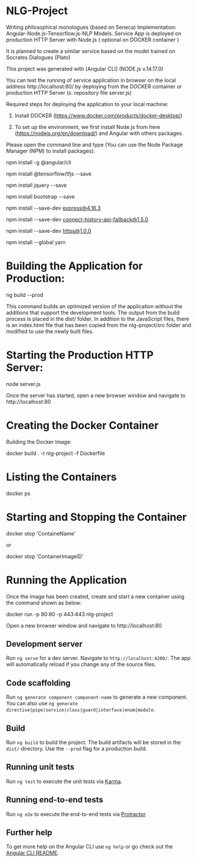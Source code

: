 # NLG-Project

Writing philosophical monologues (based on Seneca) Implementation: Angular-Node.js-Tensorflow.js-NLP Models. 
Service App is deployed on production HTTP Server with Node.js ( optional on DOCKER container )

It is planned to create a similar service based on the model trained on Socrates Dialogues (Plato)

This project was generated with [Angular CLI] (NODE.js v.14.17.0)

You can test the running of service application in browser on the local address http://localhost:80/ by deploying from the DOCKER container or production HTTP Server (s. repository file  server.js)

Required steps for deploying the application to your local machine:

1. Install DOCKER (https://www.docker.com/products/docker-desktop/)


2. To set up the  environment, we first install Node.js from here (https://nodejs.org/en/download/) and Angular with others packages. 

Please open the command line and type (You can use the Node Package Manager (NPM) to install packages):

npm install -g @angular/cli

npm install @tensorflow/tfjs --save

npm install jquery --save

npm install bootstrap --save

npm install --save-dev express@4.16.3

npm install --save-dev connect-history-api-fallback@1.5.0

npm install --save-dev https@1.0.0

npm install --global yarn

# Building the Application for Production:

ng build --prod

This command builds an optimized version of the application without the additions that support the development tools. The output from the build process is placed in the dist/ folder. In addition to the JavaScript files, there is an index.html file that has been copied from the nlg-project/src folder and modified to use the newly built files.

# Starting the Production HTTP Server:

node server.js

Once the server has started, open a new browser window and navigate to http://localhost:80

# Creating the Docker Container

Building the Docker Image:

docker build . -t nlg-project -f Dockerfile

# Listing the Containers

docker ps

# Starting and Stopping the Container

docker stop 'ContaineName'

or

docker stop 'ContainerImageID'

# Running the Application

Once the image has been created, create and start a new container using the command shown as below:

docker run -p 80:80 -p 443:443 nlg-project

Open a new browser window and navigate to http://localhost:80


## Development server

Run `ng serve` for a dev server. Navigate to `http://localhost:4200/`. The app will automatically reload if you change any of the source files.

## Code scaffolding

Run `ng generate component component-name` to generate a new component. You can also use `ng generate directive|pipe|service|class|guard|interface|enum|module`.

## Build

Run `ng build` to build the project. The build artifacts will be stored in the `dist/` directory. Use the `--prod` flag for a production build.

## Running unit tests

Run `ng test` to execute the unit tests via [Karma](https://karma-runner.github.io).

## Running end-to-end tests

Run `ng e2e` to execute the end-to-end tests via [Protractor](http://www.protractortest.org/).

## Further help

To get more help on the Angular CLI use `ng help` or go check out the [Angular CLI README](https://github.com/angular/angular-cli/blob/master/README.md).
